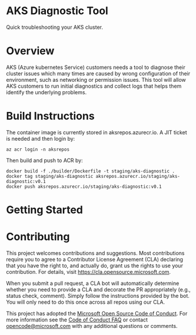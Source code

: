 
# AKS Diagnostic Tool
Quick troubleshooting your AKS cluster.

# Overview
AKS (Azure kubernetes Service) customers needs a tool to diagnose their cluster issues which many times are caused by wrong configuration of their environment, such as networking or permission issues. This tool will allow AKS customers to run initial diagnostics and collect logs that helps them identify the underlying problems.

# Build Instructions

The container image is currently stored in aksrepos.azurecr.io. A JIT ticket is needed and then login by:
```
az acr login -n aksrepos
```

Then build and push to ACR by:
```
docker build -f ./builder/Dockerfile -t staging/aks-diagnostic .
docker tag staging/aks-diagnostic aksrepos.azurecr.io/staging/aks-diagnostic:v0.1
docker push aksrepos.azurecr.io/staging/aks-diagnostic:v0.1
```

# Getting Started

# Contributing

This project welcomes contributions and suggestions.  Most contributions require you to agree to a
Contributor License Agreement (CLA) declaring that you have the right to, and actually do, grant us
the rights to use your contribution. For details, visit https://cla.opensource.microsoft.com.

When you submit a pull request, a CLA bot will automatically determine whether you need to provide
a CLA and decorate the PR appropriately (e.g., status check, comment). Simply follow the instructions
provided by the bot. You will only need to do this once across all repos using our CLA.

This project has adopted the [Microsoft Open Source Code of Conduct](https://opensource.microsoft.com/codeofconduct/).
For more information see the [Code of Conduct FAQ](https://opensource.microsoft.com/codeofconduct/faq/) or
contact [opencode@microsoft.com](mailto:opencode@microsoft.com) with any additional questions or comments.